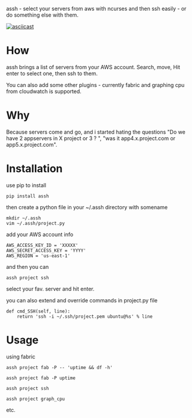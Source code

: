 assh - select your servers from aws with ncurses and then ssh easily - or do something else with them.

[![asciicast](https://asciinema.org/a/2ga28o9gnondowm60ol7iad69.png)](https://asciinema.org/a/2ga28o9gnondowm60ol7iad69)

How
==========================
assh brings a list of servers from your AWS account. Search, move, Hit enter to select one,
then ssh to them.

You can also add some other plugins - currently fabric and graphing cpu from cloudwatch is supported.

Why
==========================
Because servers come and go, and i started hating the questions "Do we have 2 appservers in X project or 3 ? ", "was it app4.x.project.com or app5.x.project.com".

Installation
=========================
use pip to install

    pip install assh

then create a python file in your ~/.assh directory with somename

    mkdir ~/.assh
    vim ~/.assh/project.py

add your AWS account info

    AWS_ACCESS_KEY_ID = 'XXXXX'
    AWS_SECRET_ACCESS_KEY = 'YYYY'
    AWS_REGION = 'us-east-1'

and then you can

    assh project ssh

select your fav. server and hit enter.

you can also extend and override commands in project.py file

    def cmd_SSH(self, line):
        return 'ssh -i ~/.ssh/project.pem ubuntu@%s' % line

Usage
===========================

using fabric

    assh project fab -P -- 'uptime && df -h'

    assh project fab -P uptime

    assh project ssh

    assh project graph_cpu

etc.